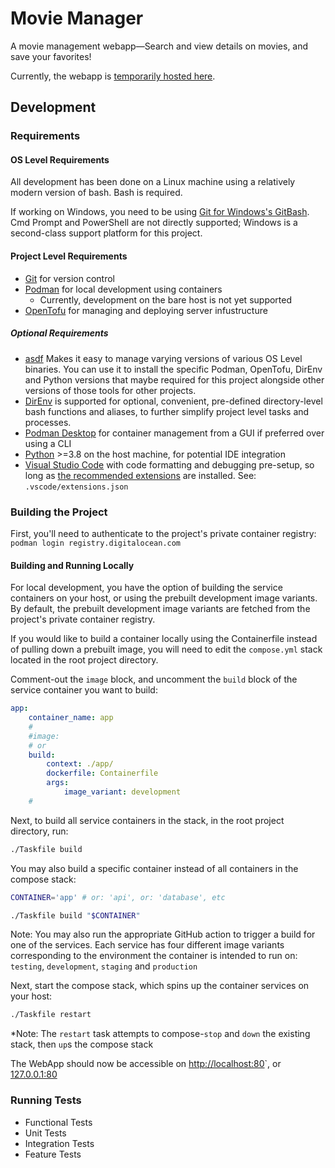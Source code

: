 # Movie Manager

A movie management webapp—Search and view details on movies, and save your favorites!

Currently, the webapp is [temporarily hosted here]().

## Development

### Requirements

#### OS Level Requirements

All development has been done on a Linux machine using a relatively modern version of bash. Bash is required.

If working on Windows, you need to be using [Git for Windows's GitBash](https://git-scm.com/downloads/win). Cmd Prompt and PowerShell are not directly supported; Windows is a second-class support platform for this project.

#### Project Level Requirements

- [Git](https://git-scm.com/downloads/) for version control
- [Podman](https://podman.io/docs/installation) for local development using containers
  - Currently, development on the bare host is not yet supported
- [OpenTofu](https://opentofu.org/docs/intro/install/) for managing and deploying server infustructure

##### Optional Requirements

- [asdf](https://asdf-vm.com/guide/getting-started.html#getting-started) Makes it easy to manage varying versions of various OS Level binaries. You can use it to install the specific Podman, OpenTofu, DirEnv and Python versions that maybe required for this project alongside other versions of those tools for other projects.
- [DirEnv](https://direnv.net/docs/installation.html) is supported for optional, convenient, pre-defined directory-level bash functions and aliases, to further simplify project level tasks and processes.
- [Podman Desktop](https://podman-desktop.io/downloads) for container management from a GUI if preferred over using a CLI
- [Python](https://www.python.org/downloads/) >=3.8 on the host machine, for potential IDE integration
- [Visual Studio Code](https://code.visualstudio.com/Download) with code formatting and debugging pre-setup, so long as [the recommended extensions](.vscode/extensions.json) are installed. See: `.vscode/extensions.json`

### Building the Project

First, you'll need to authenticate to the project's private container registry:  
`podman login registry.digitalocean.com`

#### Building and Running Locally

For local development, you have the option of building the service containers on your host, or using the prebuilt development image variants. By default, the prebuilt development image variants are fetched from the project's private container registry.

If you would like to build a container locally using the Containerfile instead of pulling down a prebuilt image, you will need to edit the `compose.yml` stack located in the root project directory.

Comment-out the `image` block, and uncomment the `build` block of the service container you want to build:  

```yml
app:
    container_name: app
    #
    #image: 
    # or
    build:
        context: ./app/
        dockerfile: Containerfile
        args:
            image_variant: development
    #
```

Next, to build all service containers in the stack, in the root project directory, run:  

```bash
./Taskfile build
```

You may also build a specific container instead of all containers in the compose stack:  

```bash
CONTAINER='app' # or: 'api', or: 'database', etc

./Taskfile build "$CONTAINER"
```

Note: You may also run the appropriate GitHub action to trigger a build for one of the services. Each service has four different image variants corresponding to the environment the container is intended to run on: `testing`, `development`, `staging` and `production`

Next, start the compose stack, which spins up the container services on your host:  

```bash
./Taskfile restart
```
*Note: The `restart` task attempts to compose-`stop` and `down` the existing stack, then `up`s the compose stack

The WebApp should now be accessible on [http://localhost:80](http://localhost:80)`, or [127.0.0.1:80](127.0.0.1:80)

### Running Tests

- Functional Tests
- Unit Tests
- Integration Tests
- Feature Tests
